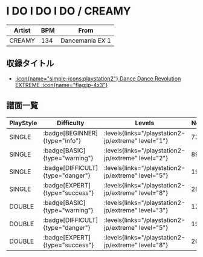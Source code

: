 # I DO I DO I DO / CREAMY

|Artist|BPM|From|
|------|---|----|
|CREAMY|134|Dancemania EX 1|

## 収録タイトル

- [:icon{name="simple-icons:playstation2"} Dance Dance Revolution EXTREME :icon{name="flag:jp-4x3"}](/playstation2-jp/extreme)

## 譜面一覧

|PlayStyle|Difficulty|Levels|Notes|Movie|
|---------|----------|------|-----|-----|
|SINGLE| :badge[BEGINNER]{type="info"}| :levels{links="/playstation2-jp/extreme" level="1"}|73/0||
|SINGLE| :badge[BASIC]{type="warning"}| :levels{links="/playstation2-jp/extreme" level="2"}|89/5||
|SINGLE| :badge[DIFFICULT]{type="danger"}| :levels{links="/playstation2-jp/extreme" level="5"}|193/9||
|SINGLE| :badge[EXPERT]{type="success"}| :levels{links="/playstation2-jp/extreme" level="8"}|283/3||
|DOUBLE| :badge[BASIC]{type="warning"}| :levels{links="/playstation2-jp/extreme" level="3"}|129/5||
|DOUBLE| :badge[DIFFICULT]{type="danger"}| :levels{links="/playstation2-jp/extreme" level="5"}|195/5||
|DOUBLE| :badge[EXPERT]{type="success"}| :levels{links="/playstation2-jp/extreme" level="8"}|266/4||
